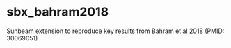 # sbx_bahram2018
Sunbeam extension to reproduce key results from Bahram et al 2018 (PMID: 30069051)
